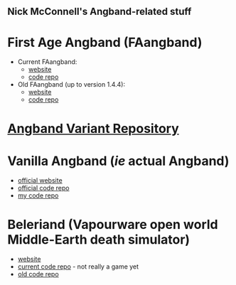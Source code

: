 ## Nick McConnell's Angband-related stuff

# First Age Angband (FAangband)

 - Current FAangband:
    - [website](http://nickmcconnell.github.io/FAangband/)
    - [code repo](https://github.com/NickMcConnell/FAangband)
 - Old FAangband (up to version 1.4.4):
    - [website](http://angband.oook.cz/faangband/)
    - [code repo](https://github.com/NickMcConnell/FAangband/tree/oldmain)

# [Angband Variant Repository](http://nickmcconnell.github.io/AngbandPlus/)

# Vanilla Angband (*ie* actual Angband)

 - [official website](http://angband.github.io/angband/)
 - [official code repo](https://github.com/angband/angband)
 - [my code repo](https://github.com/NickMcConnell/angband)

# Beleriand (Vapourware open world Middle-Earth death simulator)

 - [website](http://nickmcconnell.github.io/Beleriand/)
 - [current code repo](https://github.com/NickMcConnell/Beleriand) - not really a game yet
 - [old code repo](https://github.com/NickMcConnell/Beleriand/tree/oldmain)
